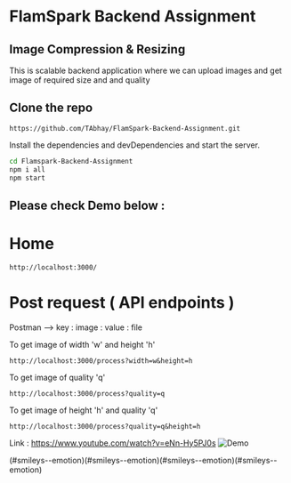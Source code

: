 # FlamSpark Backend Assignment
## Image Compression & Resizing

This is scalable backend application where we can upload images and get image of required size and and quality

## Clone the repo
```
https://github.com/TAbhay/FlamSpark-Backend-Assignment.git
```
Install the dependencies and devDependencies and start the server.
```sh
cd Flamspark-Backend-Assignment
npm i all
npm start
```
## Please check Demo below :
# Home
```
http://localhost:3000/
```
# Post request  ( API endpoints )
Postman -->  key : image : value : file

To get image of width 'w' and height 'h'
```
http://localhost:3000/process?width=w&height=h
```
To get image of quality 'q'
```
http://localhost:3000/process?quality=q
```
To get image of height 'h' and quality 'q'
```
http://localhost:3000/process?quality=q&height=h
```
Link : https://www.youtube.com/watch?v=eNn-Hy5PJ0s
![Demo](demo.gif)

 (#smileys--emotion)(#smileys--emotion)(#smileys--emotion)(#smileys--emotion)